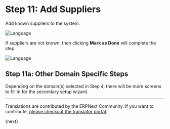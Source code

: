 <!-- add-breadcrumbs -->
# Step 11: Add Suppliers

Add known suppliers to the system.

<img alt="Language" class="screenshot" src="{{docs_base_url}}/assets/img/setup-wizard/step-11.png">

If suppliers are not known, then clicking **Mark as Done** will complete the step.

<img alt="Language" class="screenshot" src="{{docs_base_url}}/assets/img/setup-wizard/step-11a.png"> 


## Step 11a: Other Domain Specific Steps

Depending on the domain(s) selected in Step 4, there will be more screens to fill in for the secondary setup wizard.

---

Translations are contributed by the ERPNext Community. If you want to contribute, [please checkout the translator portal](https://translate.erpnext.com).

{next}
